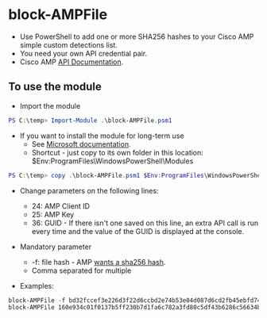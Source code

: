 # block-AMPFile

- Use PowerShell to add one or more SHA256 hashes to your Cisco AMP simple custom detections list.
- You need your own API credential pair.
- Cisco AMP [API Documentation](https://api-docs.amp.cisco.com/api_resources?api_host=api.amp.cisco.com&api_version=v1).

## To use the module

- Import the module 

```PowerShell
PS C:\temp> Import-Module .\block-AMPFile.psm1
```

- If you want to install the module for long-term use
  - See [Microsoft documentation](https://docs.microsoft.com/en-us/powershell/scripting/developer/module/installing-a-powershell-module?view=powershell-7).
  - Shortcut - just copy to its own folder in this location: $Env:ProgramFiles\WindowsPowerShell\Modules

```PowerShell
PS C:\temp> copy .\block-AMPFile.psm1 $Env:ProgramFiles\WindowsPowerShell\Modules\block-AMPFile\block-AMPFile.psm1
```

- Change parameters on the following lines:  
  - 24: AMP Client ID
  - 25: AMP Key
  - 36: GUID - If there isn't one saved on this line, an extra API call is run every time and the value of the GUID is displayed at the console. 

- Mandatory parameter
  - -f: file hash - AMP [wants a sha256 hash](https://api-docs.amp.cisco.com/api_actions/details?api_action=POST+%2Fv1%2Ffile_lists%2F%7B%3Afile_list_guid%7D%2Ffiles%2F%7B%3Asha256%7D&api_host=api.amp.cisco.com&api_resource=File+List+Item&api_version=v1).
  - Comma separated for multiple

- Examples:
```PowerShell
block-AMPFile -f bd32fccef3e226d3f22d6ccbd2e74b53e04d087d6cd2fb45ebfd7431ace1a5b1
block-AMPFile 160e934c01f0137b5ff230b7d1fa6c782a3fd80c5df43b6286c56634b6042c87,7c138b4db5f2cf643f1933f5d746ae36811cf0bc3325af82b4d0cf268351bac4
```